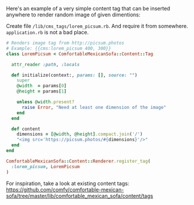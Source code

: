 Here's an example of a very simple content tag that can be inserted anywhere
to render random image of given dimentions:

Create file `/lib/cms_tags/lorem_picsum.rb`. And require it from somewhere.
`application.rb` is not a bad place.

```ruby
# Renders image tag from http://picsum.photos
# Example: {{cms:lorem_picsum 400, 300}}
class LoremPicsum < ComfortableMexicanSofa::Content::Tag

  attr_reader :path, :locals

  def initialize(context:, params: [], source: "")
    super
    @width  = params[0]
    @height = params[1]

    unless @width.present?
      raise Error, "Need at least one dimension of the image"
    end
  end

  def content
    dimensions = [@width, @height].compact.join('/')
    "<img src='https://picsum.photos/#{dimensions}'/>"
  end
end

ComfortableMexicanSofa::Content::Renderer.register_tag(
  :lorem_picsum, LoremPicsum
)
```

For inspiration, take a look at existing content tags: https://github.com/comfy/comfortable-mexican-sofa/tree/master/lib/comfortable_mexican_sofa/content/tags
